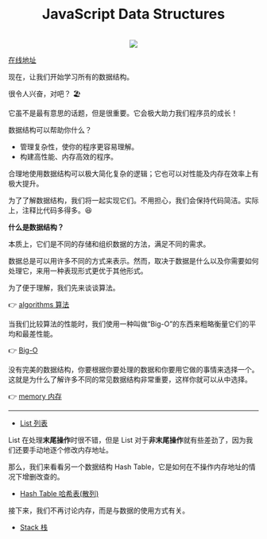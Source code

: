 <h1 align="center" style="margin: 30px 0 35px;">JavaScript Data Structures</h1>
<p align="center">
  <a href="https://travis-ci.com/AngusYang9/javascript-data-structures"><img src="https://travis-ci.com/AngusYang9/javascript-data-structures.svg?branch=master" /></a>
</p>

[在线地址](https://www.imyangyong.com/javascript-data-structures)

现在，让我们开始学习所有的数据结构。

很令人兴奋，对吧？ 🏖

它虽不是最有意思的话题，但是很重要。它会极大助力我们程序员的成长！

数据结构可以帮助你什么？

- 管理复杂性，使你的程序更容易理解。
- 构建高性能、内存高效的程序。

合理地使用数据结构可以极大简化复杂的逻辑；它也可以对性能及内存在效率上有极大提升。

为了了解数据结构，我们将一起实现它们。不用担心，我们会保持代码简洁。实际上，注释比代码多得多。😆

**什么是数据结构？**

本质上，它们是不同的存储和组织数据的方法，满足不同的需求。

数据总是可以用许多不同的方式来表示。然而，取决于数据是什么以及你需要如何处理它，来用一种表现形式更优于其他形式。

为了便于理解，我们先来谈谈算法。

👉 [algorithms 算法](/concepts/algorithms.md)

当我们比较算法的性能时，我们使用一种叫做“Big-O”的东西来粗略衡量它们的平均和最差性能。

👉 [Big-O](/concepts/Big-O.md)

没有完美的数据结构，你要根据你要处理的数据和你要用它做的事情来选择一个。这就是为什么了解许多不同的常见数据结构非常重要，这样你就可以从中选择。

👉 [memory 内存](/concepts/memory.md)

---

- [List 列表](/List.md)

List 在处理**末尾操作**时很不错，但是 List 对于**非末尾操作**就有些差劲了，因为我们还要手动地逐个修改内存地址。

那么，我们来看看另一个数据结构 Hash Table，它是如何在不操作内存地址的情况下增删改查的。

- [Hash Table 哈希表(散列)](/HashTable.md)

接下来，我们不再讨论内存，而是与数据的使用方式有关。

- [Stack 栈](/Stack.md)


